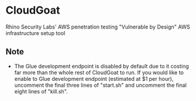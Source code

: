 # CloudGoat
Rhino Security Labs' AWS penetration testing "Vulnerable by Design" AWS infrastructure setup tool

## Note
- The Glue development endpoint is disabled by default due to it costing far more than the whole rest of CloudGoat to run. If you would like to enable to Glue development endpoint (estimated at $1 per hour), uncomment the final three lines of "start.sh" and uncomment the final eight lines of "kill.sh".
